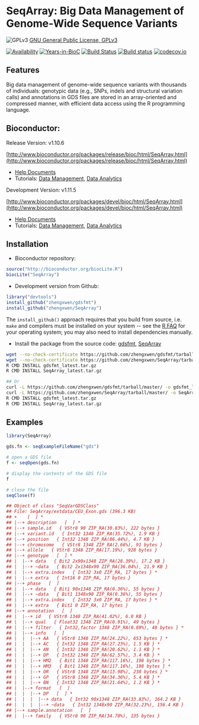 SeqArray: Big Data Management of Genome-Wide Sequence Variants
===

![GPLv3](http://www.gnu.org/graphics/gplv3-88x31.png)
[GNU General Public License, GPLv3](http://www.gnu.org/copyleft/gpl.html)

[![Availability](http://www.bioconductor.org/shields/availability/release/SeqArray.svg)](http://www.bioconductor.org/packages/release/bioc/html/SeqArray.html)
[![Years-in-BioC](http://www.bioconductor.org/shields/years-in-bioc/SeqArray.svg)](http://www.bioconductor.org/packages/release/bioc/html/SeqArray.html)
[![Build Status](https://travis-ci.org/zhengxwen/SeqArray.png)](https://travis-ci.org/zhengxwen/SeqArray)
[![Build status](https://ci.appveyor.com/api/projects/status/noil0942el3iohqs?svg=true)](https://ci.appveyor.com/project/zhengxwen/seqarray)
[![codecov.io](https://codecov.io/github/zhengxwen/SeqArray/coverage.svg?branch=master)](https://codecov.io/github/zhengxwen/SeqArray?branch=master)


## Features

Big data management of genome-wide sequence variants with thousands of individuals: genotypic data (e.g., SNPs, indels and structural variation calls) and annotations in GDS files are stored in an array-oriented and compressed manner, with efficient data access using the R programming language.

## Bioconductor:

Release Version: v1.10.6

[http://www.bioconductor.org/packages/release/bioc/html/SeqArray.html](http://www.bioconductor.org/packages/release/bioc/html/SeqArray.html)

* [Help Documents](http://zhengxwen.github.io/SeqArray/release/help/00Index.html)
* Tutorials: [Data Management](http://www.bioconductor.org/packages/release/bioc/vignettes/SeqArray/inst/doc/SeqArrayTutorial.html), [Data Analytics](http://www.bioconductor.org/packages/release/bioc/vignettes/SeqArray/inst/doc/AnalysisTutorial.html)

Development Version: v1.11.5

[http://www.bioconductor.org/packages/devel/bioc/html/SeqArray.html](http://www.bioconductor.org/packages/devel/bioc/html/SeqArray.html)

* [Help Documents](http://zhengxwen.github.io/SeqArray/devel/help/00Index.html)
* Tutorials: [Data Management](http://www.bioconductor.org/packages/devel/bioc/vignettes/SeqArray/inst/doc/SeqArrayTutorial.html), [Data Analytics](http://www.bioconductor.org/packages/devel/bioc/vignettes/SeqArray/inst/doc/AnalysisTutorial.html)



## Installation

* Bioconductor repository:
```R
source("http://bioconductor.org/biocLite.R")
biocLite("SeqArray")
```

* Development version from Github:
```R
library("devtools")
install_github("zhengxwen/gdsfmt")
install_github("zhengxwen/SeqArray")
```
The `install_github()` approach requires that you build from source, i.e. `make` and compilers must be installed on your system -- see the [R FAQ](http://cran.r-project.org/faqs.html) for your operating system; you may also need to install dependencies manually.

* Install the package from the source code:
[gdsfmt](https://github.com/zhengxwen/gdsfmt), [SeqArray](https://github.com/zhengxwen/SeqArray)
```sh
wget --no-check-certificate https://github.com/zhengxwen/gdsfmt/tarball/master -O gdsfmt_latest.tar.gz
wget --no-check-certificate https://github.com/zhengxwen/SeqArray/tarball/master -O SeqArray_latest.tar.gz
R CMD INSTALL gdsfmt_latest.tar.gz
R CMD INSTALL SeqArray_latest.tar.gz

## Or
curl -L https://github.com/zhengxwen/gdsfmt/tarball/master/ -o gdsfmt_latest.tar.gz
curl -L https://github.com/zhengxwen/SeqArray/tarball/master/ -o SeqArray_latest.tar.gz
R CMD INSTALL gdsfmt_latest.tar.gz
R CMD INSTALL SeqArray_latest.tar.gz
```



## Examples

```R
library(SeqArray)

gds.fn <- seqExampleFileName("gds")

# open a GDS file
f <- seqOpen(gds.fn)

# display the contents of the GDS file
f

# close the file
seqClose(f)
```

```R
## Object of class "SeqVarGDSClass"
## File: SeqArray/extdata/CEU_Exon.gds (396.3 KB)
## +    [  ] *
## |--+ description   [  ] *
## |--+ sample.id   { VStr8 90 ZIP_RA(30.83%), 222 bytes }
## |--+ variant.id   { Int32 1348 ZIP_RA(35.72%), 1.9 KB }
## |--+ position   { Int32 1348 ZIP_RA(86.44%), 4.7 KB }
## |--+ chromosome   { VStr8 1348 ZIP_RA(2.66%), 91 bytes }
## |--+ allele   { VStr8 1348 ZIP_RA(17.19%), 928 bytes }
## |--+ genotype   [  ] *
## |  |--+ data   { Bit2 2x90x1348 ZIP_RA(28.39%), 17.2 KB }
## |  |--+ ~data   { Bit2 2x1348x90 ZIP_RA(36.04%), 21.9 KB }
## |  |--+ extra.index   { Int32 3x0 ZIP_RA, 17 bytes } *
## |  |--+ extra   { Int16 0 ZIP_RA, 17 bytes }
## |--+ phase   [  ]
## |  |--+ data   { Bit1 90x1348 ZIP_RA(0.36%), 55 bytes }
## |  |--+ ~data   { Bit1 1348x90 ZIP_RA(0.36%), 55 bytes }
## |  |--+ extra.index   { Int32 3x0 ZIP_RA, 17 bytes } *
## |  |--+ extra   { Bit1 0 ZIP_RA, 17 bytes }
## |--+ annotation   [  ]
## |  |--+ id   { VStr8 1348 ZIP_RA(41.02%), 6.0 KB }
## |  |--+ qual   { Float32 1348 ZIP_RA(0.91%), 49 bytes }
## |  |--+ filter   { Int32,factor 1348 ZIP_RA(0.89%), 48 bytes } *
## |  |--+ info   [  ]
## |  |  |--+ AA   { VStr8 1348 ZIP_RA(24.22%), 653 bytes } *
## |  |  |--+ AC   { Int32 1348 ZIP_RA(27.23%), 1.5 KB } *
## |  |  |--+ AN   { Int32 1348 ZIP_RA(20.62%), 1.1 KB } *
## |  |  |--+ DP   { Int32 1348 ZIP_RA(62.57%), 3.4 KB } *
## |  |  |--+ HM2   { Bit1 1348 ZIP_RA(117.16%), 198 bytes } *
## |  |  |--+ HM3   { Bit1 1348 ZIP_RA(117.16%), 198 bytes } *
## |  |  |--+ OR   { VStr8 1348 ZIP_RA(13.98%), 238 bytes } *
## |  |  |--+ GP   { VStr8 1348 ZIP_RA(34.36%), 5.4 KB } *
## |  |  |--+ BN   { Int32 1348 ZIP_RA(21.64%), 1.2 KB } *
## |  |--+ format   [  ]
## |  |  |--+ DP   [  ] *
## |  |  |  |--+ data   { Int32 90x1348 ZIP_RA(33.83%), 164.2 KB }
## |  |  |  |--+ ~data   { Int32 1348x90 ZIP_RA(32.23%), 156.4 KB }
## |--+ sample.annotation   [  ]
## |  |--+ family   { VStr8 90 ZIP_RA(34.70%), 135 bytes }
```
